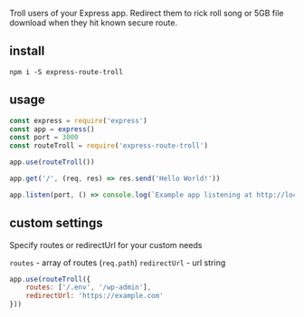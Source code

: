 Troll users of your Express app. Redirect them to rick roll song or 5GB file download when they hit known secure route.

## install
```
npm i -S express-route-troll
```

## usage
```js
const express = require('express')
const app = express()
const port = 3000
const routeTroll = require('express-route-troll')

app.use(routeTroll())

app.get('/', (req, res) => res.send('Hello World!'))

app.listen(port, () => console.log(`Example app listening at http://localhost:${port}`))
```

## custom settings
Specify routes or redirectUrl for your custom needs

`routes` - array of routes (`req.path`)
`redirectUrl` - url string

```js
app.use(routeTroll({
    routes: ['/.env', '/wp-admin'],
    redirectUrl: 'https://example.com'
}))
```
